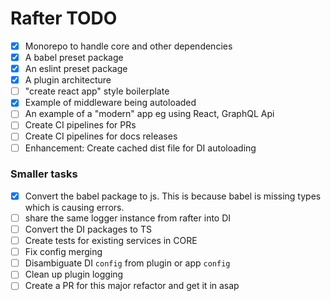 Rafter TODO
=============
- [x] Monorepo to handle core and other dependencies
- [x] A babel preset package
- [x] An eslint preset package
- [x] A plugin architecture
- [ ] "create react app" style boilerplate
- [x] Example of middleware being autoloaded
- [ ] An example of a "modern" app eg using React, GraphQL Api
- [ ] Create CI pipelines for PRs
- [ ] Create CI pipelines for docs releases
- [ ] Enhancement: Create cached dist file for DI autoloading 

### Smaller tasks
- [x] Convert the babel package to js. This is because babel is missing types which is causing errors.
- [ ] share the same logger instance from rafter into DI
- [ ] Convert the DI packages to TS
- [ ] Create tests for existing services in CORE
- [ ] Fix config merging
- [ ] Disambiguate DI `config` from plugin or app `config`
- [ ] Clean up plugin logging 
- [ ] Create a PR for this major refactor and get it in asap
